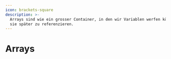 ```yaml
---
icon: brackets-square
description: >-
  Arrays sind wie ein grosser Container, in den wir Variablen werfen können, um
  sie später zu referenzieren.
---
```


# Arrays

